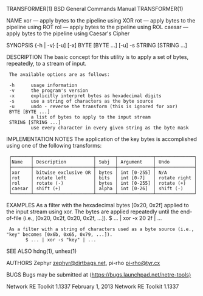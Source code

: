 TRANSFORMER(1)                                              BSD General Commands Manual                                             TRANSFORMER(1)

NAME
     xor — apply bytes to the pipeline using XOR
     rot — apply bytes to the pipeline using ROT
     rol — apply bytes to the pipeline using ROL
     caesar — apply bytes to the pipeline using Caesar's Cipher

SYNOPSIS
     <transform> {-h | -v}
     <transform> [-u] [-x] BYTE [BYTE ...]
     <transform> [-u] -s STRING [STRING ...]

DESCRIPTION
     The basic concept for this utility is to apply a set of bytes, repeatedly, to a stream of input.

     The available options are as follows:

     -h      usage information
     -v      the program's version
     -x      explicitly interpret bytes as hexadecimal digits
     -s      use a string of characters as the byte source
     -u      undo - reverse the transform (this is ignored for xor)
     BYTE [BYTE ...]
             a list of bytes to apply to the input stream
     STRING [STRING ...]
             use every character in every given string as the byte mask

IMPLEMENTATION NOTES
     The application of the key bytes is accomplished using one of the following transforms:

     ┌───────┬──────────────────────┬───────┬─────────────┬──────────────┐
     │Name   │ Description          │ Subj  │ Argument    │ Undo         │
     ├───────┼──────────────────────┼───────┼─────────────┼──────────────┤
     │xor    │ bitwise exclusive OR │ bytes │ int [0-255] │ N/A          │
     │rot    │ rotate left          │ bits  │ int [0-7]   │ rotate right │
     │rol    │ rotate (-)           │ bytes │ int [0-255] │ rotate (+)   │
     │caesar │ shift (+)            │ alpha │ int [0-26]  │ shift (-)    │
     └───────┴──────────────────────┴───────┴─────────────┴──────────────┘
EXAMPLES
     As a filter with the hexadecimal bytes [0x20, 0x2f] applied to the input stream using xor.  The bytes are applied repeatedly until the end-
     of-file (i.e., [0x20, 0x2f, 0x20, 0x2f, ...]).
           $ ... | xor -x 20 2f | ...

     As a filter with a string of characters used as a byte source (i.e., "key" becomes [0x6b, 0x65, 0x79, ...]).
           $ ... | xor -s "key" | ...

SEE ALSO
     hdng(1), unhex(1)

AUTHORS
     Zephyr <zephyr@dirtbags.net>,
     pi-rho <pi-rho@tyr.cx>

BUGS
     Bugs may be submitted at ⟨https://bugs.launchpad.net/netre-tools⟩

Network RE Toolkit 1.1337                                        February 1, 2013                                        Network RE Toolkit 1.1337
